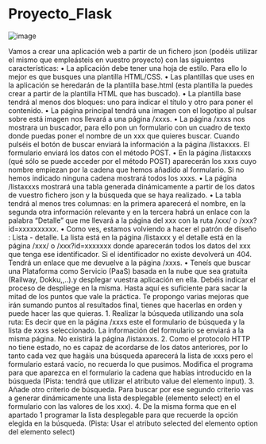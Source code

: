 # Proyecto_Flask

![image](https://github.com/K1K04/Proyecto_Flask/assets/95848578/f034a8fe-8bf9-4239-81ab-8689a621f8b7)


Vamos a crear una aplicación web a partir de un fichero json (podéis utilizar el mismo que empleásteis en vuestro proyecto) con las siguientes características:
    • La aplicación debe tener una hoja de estilo. Para ello lo mejor es que busques una plantilla HTML/CSS.
    • Las plantillas que uses en la aplicación se heredarán de la plantilla base.html (esta plantilla la puedes crear a partir de la plantilla HTML que has buscado).
    • La plantilla base tendrá al menos dos bloques: uno para indicar el título y otro para poner el contenido.
    • La página principal tendrá una imagen con el logotipo al pulsar sobre está imagen nos llevará a una página /xxxs.
    • La página /xxxs nos mostrara un buscador, para ello pon un formulario con un cuadro de texto donde puedas poner el nombre de un xxx que quieres buscar. Cuando pulséis el botón de buscar enviará la información a la página /listaxxxs. El formulario enviará los datos con el método POST.
    • En la página /listaxxxs (qué sólo se puede acceder por el método POST) aparecerán los xxxs cuyo nombre empiezan por la cadena que hemos añadido al formulario. Si no hemos indicado ninguna cadena mostrará todos los xxxs.
    • La página /listaxxxs mostrará una tabla generada dinámicamente a partir de los datos de vuestro fichero json y la búsqueda que se haya realizado.
    • La tabla tendrá al menos tres columnas: en la primera aparecerá el nombre, en la segunda otra información relevante y en la tercera habrá un enlace con la palabra “Detalle” que me llevará a la página del xxx con la ruta /xxx/<identificador> o /xxx?id=xxxxxxxxxx.
    • Como ves, estamos volviendo a hacer el patrón de diseño : Lista - detalle. La lista está en la página /listaxxx y el detalle está en la página /xxx/<identificador> o /xxx?id=xxxxxxx donde aparecerán todos los datos del xxx que tenga ese identificador. Si el identificador no existe devolverá un 404. Tendrá un enlace que me devuelve a la página /xxxs.
    • Teneís que buscar una Plataforma como Servicio (PaaS) basada en la nube que sea gratuita (Railway, Dokku,,..).y desplegar vuestra aplicación en ella. Debéis indicar el proceso de despliege en la misma.
Hasta aquí es suficiente para sacar la mitad de los puntos que vale la práctica. Te propongo varias mejoras que irán sumando puntos al resultados final, tienes que hacerlas en orden y puede hacer las que quieras.
    1. Realizar la búsqueda utilizando una sola ruta: Es decir que en la página /xxxs este el formulario de búsqueda y la lista de xxxs seleccionado. La información del formulario se enviará a la misma página. No existirá la página /listaxxxs.
    2. Como el protocolo HTTP no tiene estado, no es capaz de acordarse de los datos anteriores, por lo tanto cada vez que hagáis una búsqueda aparecerá la lista de xxxs pero el formulario estará vacío, no recuerda lo que pusimos. Modifica el programa para que aparezca en el formulario la cadena que habías introducido en la búsqueda (Pista: tendrá que utilizar el atributo value del elemento input).
    3. Añade otro criterio de búsqueda. Para buscar por ese segundo criterio vas a generar dinámicamente una lista desplegable (elemento select) en el formulario con las valores de los xxx). 
    4. De la misma forma que en el apartado 1 programar la lista desplegable para que recuerde la opción elegida en la búsqueda. (Pista: Usar el atributo selected del elemento option del elemento select)

